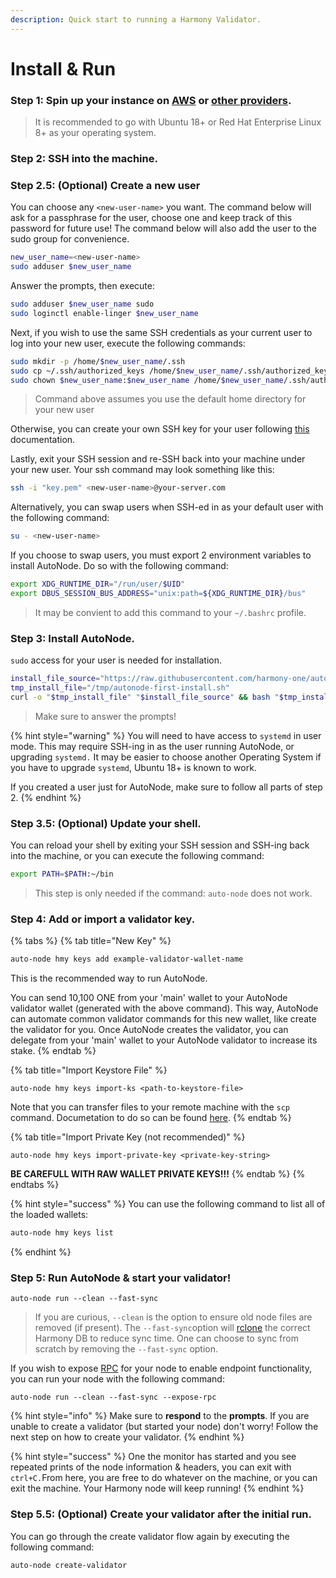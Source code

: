 ```yaml
---
description: Quick start to running a Harmony Validator.
---
```


# Install & Run

### **Step 1:** Spin up your instance on [AWS](../cloud-guides/aws.md) or [other providers](https://docs.harmony.one/home/validators/first-time-setup/cloud-guides).

> It is recommended to go with Ubuntu 18+ or Red Hat Enterprise Linux 8+ as your operating system.

### **Step 2:** SSH into the machine.

### Step 2.5: \(Optional\) Create a new user

You can choose any `<new-user-name>` you want. The command below will ask for a passphrase for the user, choose one and keep track of this password for future use! The command below will also add the user to the sudo group for convenience. 

```bash
new_user_name=<new-user-name>
sudo adduser $new_user_name
```

Answer the prompts, then execute:

```bash
sudo adduser $new_user_name sudo
sudo loginctl enable-linger $new_user_name
```

Next, if you wish to use the same SSH credentials as your current user to log into your new user, execute the following commands:

```bash
sudo mkdir -p /home/$new_user_name/.ssh
sudo cp ~/.ssh/authorized_keys /home/$new_user_name/.ssh/authorized_keys
sudo chown $new_user_name:$new_user_name /home/$new_user_name/.ssh/authorized_keys
```

> Command above assumes you use the default home directory for your new user

Otherwise, you can create your own SSH key for your user following [this](https://www.cyberciti.biz/faq/how-to-set-up-ssh-keys-on-linux-unix/) documentation.

Lastly, exit your SSH session and re-SSH back into your machine under your new user. Your ssh command may look something like this:

```bash
ssh -i "key.pem" <new-user-name>@your-server.com
```

Alternatively, you can swap users when SSH-ed in as your default user with the following command:

```bash
su - <new-user-name>
```

If you choose to swap users, you must export 2 environment variables to install AutoNode. Do so with the following command:

```bash
export XDG_RUNTIME_DIR="/run/user/$UID"
export DBUS_SESSION_BUS_ADDRESS="unix:path=${XDG_RUNTIME_DIR}/bus"
```

> It may be convient to add this command to your `~/.bashrc` profile.

### **Step 3:** Install AutoNode.

`sudo` access for your user is needed for installation.

```bash
install_file_source="https://raw.githubusercontent.com/harmony-one/auto-node/master/scripts/first-install.sh"
tmp_install_file="/tmp/autonode-first-install.sh"
curl -o "$tmp_install_file" "$install_file_source" && bash "$tmp_install_file" && rm -f "$tmp_install_file"
```

> Make sure to answer the prompts!

{% hint style="warning" %}
You will need to have access to `systemd` in user mode. This may require SSH-ing in as the user running AutoNode, or upgrading `systemd.` It may be easier to choose another Operating System if you have to upgrade `systemd`, Ubuntu 18+ is known to work. 

If you created a user just for AutoNode, make sure to follow all parts of step 2. 
{% endhint %}

### Step 3.5: \(Optional\) Update your shell.

You can reload your shell by exiting your SSH session and SSH-ing back into the machine, or you can execute the following command:

```bash
export PATH=$PATH:~/bin
```

> This step is only needed if the command: `auto-node` does not work.

### **Step 4:** Add or import a validator key.

{% tabs %}
{% tab title="New Key" %}
```bash
auto-node hmy keys add example-validator-wallet-name
```

This is the recommended way to run AutoNode. 

You can send 10,100 ONE from your 'main' wallet to your AutoNode validator wallet \(generated with the above command\). This way, AutoNode can automate common validator commands for this new wallet, like create the validator for you. Once AutoNode creates the validator, you can delegate from your 'main' wallet to your AutoNode validator to increase its stake. 
{% endtab %}

{% tab title="Import Keystore File" %}
```
auto-node hmy keys import-ks <path-to-keystore-file>
```

Note that you can transfer files to your remote machine with the `scp` command. Documetation to do so can be found [here](https://linuxize.com/post/how-to-use-scp-command-to-securely-transfer-files/).
{% endtab %}

{% tab title="Import Private Key \(not recommended\)" %}
```
auto-node hmy keys import-private-key <private-key-string>
```

**BE CAREFULL WITH RAW WALLET PRIVATE KEYS!!!**
{% endtab %}
{% endtabs %}

{% hint style="success" %}
You can use the following command to list all of the loaded wallets: 

```bash
auto-node hmy keys list
```
{% endhint %}

### **Step 5: Run AutoNode & start your validator!** 

```text
auto-node run --clean --fast-sync
```

> If you are curious, `--clean` is the option to ensure old node files are removed \(if present\). The `--fast-sync`option will [rclone](https://rclone.org/) the correct Harmony DB to reduce sync time. One can choose to sync from scratch by removing the `--fast-sync` option.

If you wish to expose [RPC](https://en.wikipedia.org/wiki/Remote_procedure_call) for your node to enable endpoint functionality, you can run your node with the following command:

```text
auto-node run --clean --fast-sync --expose-rpc
```

{% hint style="info" %}
Make sure to **respond** to the **prompts**. If you are unable to create a validator \(but started your node\) don't worry! Follow the next step on how to create your validator.
{% endhint %}

{% hint style="success" %}
One the monitor has started and you see repeated prints of the node information & headers, you can exit with `ctrl+C.`From here, you are free to do whatever on the machine, or you can exit the machine. Your Harmony node will keep running!
{% endhint %}

### **Step 5.5: \(Optional\) Create your validator after the initial run.**

You can go through the create validator flow again by executing the following command:

```text
auto-node create-validator
```

